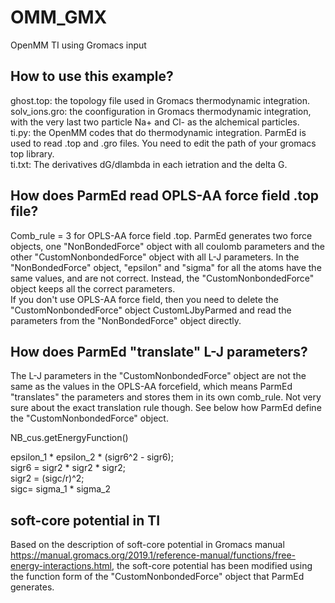 # OMM_GMX
OpenMM TI using Gromacs input

## How to use this example?
ghost.top: the topology file used in Gromacs thermodynamic integration.  
solv_ions.gro: the coonfiguration in Gromacs thermodynamic integration, with the very last two particle Na+ and Cl- as the alchemical particles.  
ti.py: the OpenMM codes that do thermodynamic integration. ParmEd is used to read .top and .gro files. You need to edit the path of your gromacs top library.  
ti.txt: The derivatives dG/dlambda in each ietration and the delta G.  

## How does ParmEd read OPLS-AA force field .top file?
Comb_rule = 3 for OPLS-AA force field .top. ParmEd generates two force objects, one "NonBondedForce" object with all coulomb parameters and the other "CustomNonbondedForce" object with all L-J parameters. In the "NonBondedForce" object, "epsilon" and "sigma" for all the atoms have the same values, and are not correct. Instead, the "CustomNonbondedForce" object keeps all the correct parameters.  
If you don't use OPLS-AA force field, then you need to delete the "CustomNonbondedForce" object CustomLJbyParmed and read the parameters from the "NonBondedForce" object directly.  

## How does ParmEd "translate" L-J parameters?
The L-J parameters in the "CustomNonbondedForce" object are not the same as the values in the OPLS-AA forcefield, which means ParmEd "translates" the parameters and stores them in its own comb_rule. Not very sure about the exact translation rule though. See below how ParmEd define the "CustomNonbondedForce" object.

NB_cus.getEnergyFunction()  

epsilon_1 * epsilon_2 * (sigr6^2 - sigr6);  
sigr6 = sigr2 * sigr2 * sigr2;  
sigr2 = (sigc/r)^2;  
sigc= sigma_1 * sigma_2  

## soft-core potential in TI
Based on the description of soft-core potential in Gromacs manual https://manual.gromacs.org/2019.1/reference-manual/functions/free-energy-interactions.html, the soft-core potential has been modified using the function form of the "CustomNonbondedForce" object that ParmEd generates.

